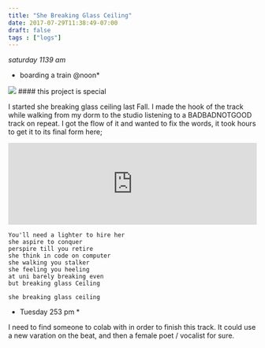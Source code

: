 ```yaml
---
title: "She Breaking Glass Ceiling"
date: 2017-07-29T11:38:49-07:00
draft: false
tags : ["logs"]
---
```


*saturday 1139 am*
* boarding a train @noon*

<img src="/images/trapt1.jpg"/>
#### this project is special

I started she breaking glass ceiling last Fall. I made the hook of the track while walking from my dorm to the studio listening to a BADBADNOTGOOD track on repeat. I got the flow of it and wanted to fix the words, it took hours to get it to its final form here;

<iframe width="100%" height="166" scrolling="no" frameborder="no" src="https://w.soundcloud.com/player/?url=https%3A//api.soundcloud.com/tracks/335854991%3Fsecret_token%3Ds-8VJc1&amp;color=ff5500&amp;auto_play=false&amp;hide_related=false&amp;show_comments=true&amp;show_user=true&amp;show_reposts=false"></iframe>


```
You'll need a lighter to hire her
she aspire to conquer
perspire till you retire
she think in code on computer
she walking you stalker
she feeling you heeling
at uni barely breaking even
but breaking glass Ceiling

she breaking glass ceiling

```

* Tuesday 253 pm *

I need to find someone to colab with in order to finish this track. It could use a new varation on the beat, and then a female poet / vocalist for sure.
